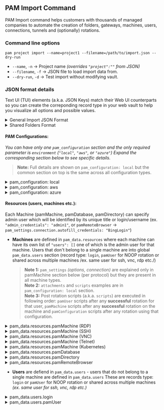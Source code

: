 ## PAM Import Command
PAM Import command helps customers with thousands of managed companies to automate the creation of folders, gateways, machines, users, connections, tunnels and (optionally) rotations.

### Command line options

`pam project import --name=project1 --filename=/path/to/import.json --dry-run`

- `--name`, `-n` → Project name _(overrides `"project":""` from JSON)_
- `--filename`, `-f` → JSON file to load import data from.
- `--dry-run`, `-d` → Test import without modifying vault.


### JSON format details
Text UI (TUI) elements (a.k.a. JSON Keys) match their Web UI counterparts so you can create the correponding record type in your web vault to help you visualize all options and possible values.

<details>
  <summary>General Import JSON Format</summary>

  ### Overview
  This only shows global JSON structure and each sub section is explained below _(expand by clicking on its heading)_
  > **Note:** Command line option `--name` overrides `"project"` key in JSON.
  ```json
{
	"project": "Project1",

	"shared_folder_users": {},
	"shared_folder_resources": {},

	"pam_configuration": {},
	"pam_data": {
		"resources": [
			{"type": "pamDatabase"},
			{"type": "pamDirectory"},
			{"type": "pamMachine"},
			{"type": "pamRemoteBrowser"}
		],
		"users": [
			{"type": "pamUser"},
			{"type": "login"}
		]
	}
}
```
</details>
<details>
  <summary>Shared Folders Format</summary>

  The format is similar for both `shared_folder_users` and `shared_folder_resources`
  > **Note:** Users and Teams must exist in your vault for import to succeed.  
```json
{
	"shared_folder_users": {
		"manage_users": true,
		"manage_records": true,
		"can_edit": true,
		"can_share": true,
		"permissions": [
			{ "name": "IT Team", "manage_users": false, "manage_records": false },
			{ "name": "user1@example.com", "manage_users": true, "manage_records": true }
		]
	},
	"shared_folder_resources": {
		"permissions": [{ "name": "Shared Folder Admins Team", "manage_users": true, "manage_records": true }]
	},
}
```
</details>

#### PAM Configurations:
_You can have only one `pam_configuration` section and the only required parameter is `environment` (`"local"`, `"aws"`, or `"azure"`) Expand the corresponding section below to see specific details._
  > **Note:** Full details are shown on `pam_configuration: local` but the common section on top is the same across all configuration types.  
<details>
<summary>pam_configuration: local</summary>

```json
{
	"pam_configuration": {
		"environment": "local",

		"title": "Project1 Local PAM Configuration",
		"gateway_name": "Project1 Gateway",

		"connections": "on",
		"rotation": "on",
		"tunneling": "on",
		"remote_browser_isolation": "on",
		"graphical_session_recording": "off",
		"text_session_recording": "off",

		"port_mapping": ["2222=ssh", "33306=mysql"],
		"default_rotation_schedule": { "type": "CRON", "cron": "30 18 * * *" },
		"scripts": [
			{ "file": "/path/to/script1.ps1", "script_command": "pwsh", "additional_credentials": "user2"] },
			{ "file": "/path/to/script2.ps1", "script_command": "pwsh" },
			{ "file": "/path/to/script2.sh" }
		],
		"attachments": ["/path/to/file1.txt", "/path/to/file2.bin"],

		"network_id": "project1-net",
		"network_cidr": "192.168.1.0/28"
	}
}
```
</details>
<details>
<summary>pam_configuration: aws</summary>

```json
{
	"pam_configuration": {
		"environment": "aws",
		"title": "Project1 AWS PAM Configuration",

		"aws_id": "my-aws_id",
		"aws_access_key_id": "my-aws_access_key_id",
		"aws_secret_access_key": "my-aws_secret_access_key",
		"aws_region_names": ["us-east-1", "us-west-2"]
	}
}
```
</details>
<details>
<summary>pam_configuration: azure</summary>

```json
{
	"pam_configuration": {
		"environment": "azure",
		"title": "Project1 Azure PAM Configuration",

		"az_entra_id": "my-az_entra_id",
		"az_client_id": "my-az_client_id",
		"az_client_secret": "my-az_client_secret",
		"az_subscription_id": "my-az_subscription_id",
		"az_tenant_id": "my-az_tenant_id",
		"az_resource_groups": ["rg-WebApp1-Dev", "rg-WebApp1-Prod"]
	}
}
```
</details>

#### Resources (users, machines etc.):
Each Machine (pamMachine, pamDatabase, pamDirectory) can specify admin user which will be identified by its unique title or login/username (ex. `"admin_credentials": "admin1"`, or `pamRemoteBrowser` → `pam_settings.connection.autofill_credentials: "BingLogin"`)
- **Machines** are defined in `pam_data.resources` where each machine can have its own list of `"users": []` one of which is the admin user for that machine. Users that don't belong to a single machine are into global `pam_data.users` section (record type: `login`, `pamUser` for NOOP rotation or shared across multiple machines /ex. same user for ssh, vnc, rdp etc./)
  > **Note 1:** `pam_settings` _(options, connection)_ are explained only in pamMachine section below (per protocol) but they are present in all machine types.  
  > **Note 2:** `attachments` and `scripts` examples are in `pam_configuration: local` section.  
  > **Note 3:** Post rotation scripts (a.k.a. `scripts`) are executed in following order: `pamUser` scripts after any **successful** rotation for that user, `pamMachine` scripts after any **successful** rotation on the machine and `pamConfiguration` scripts after any rotation using that configuration.
<details>
<summary>pam_data.resources.pamMachine (RDP)</summary>

```json
{
    "type": "pamMachine",
    "title": "PAM RDP Machine",
    "notes": "RDP Machine1",
    "host": "127.0.0.1",
    "port": "3389",
    "ssl_verification" : true,
    "operating_system": "Windows",
    "instance_name": "InstanceName",
    "instance_id": "InstanceId",
    "provider_group": "ProviderGroup",
    "provider_region": "us-east1",
    "otp": "otpauth://totp/Example:alice3@example.com?secret=JBSWY3DPEHPK3PXP&issuer=ExampleApp3",
    "attachments": [],
    "scripts": [],
    "pam_settings": {
        "options" : {
            "rotation": "on",
            "connections": "on",
            "tunneling": "on",
            "remote_browser_isolation": "on",
            "graphical_session_recording": "on",
        },
        "allow_supply_host": false,
        "port_forward": {
            "_comment": "Tunneling settings",
            "port": "2222",
            "reuse_port": true
        },
        "connection" : {
            "_comment": "Connections settings per protocol - RDP",
            "protocol": "rdp",
            "port": "2222",
            "allow_supply_user": true,
            "administrative_credentials": "admin1",
            "recording_include_keys": true,
            "disable_copy": true,
            "disable_paste": true,
            "security": "any",
            "disable_authentication": true,
            "ignore_server_cert": true,
            "load_balance_info": "<LB Info/Cookie>",
            "preconnection_id": "<RDP Source ID>",
            "preconnection_blob": "Preconnection BLOB: <VM ID>",
            "sftp": {
                "enable_sftp": true,
                "sftp_resource": "Machine2",
                "sftp_user_credentials": "sftp user2",
                "sftp_root_directory": "/opt/sftp",
                "sftp_upload_directory": "/opt/uploads",
                "sftp_keepalive_interval": 12
            },
            "disable_audio": true,
            "disable_dynamic_resizing": false,
            "enable_full_window_drag": true,
            "enable_wallpaper": true
        }
    }
}
```
</details>
<details>
<summary>pam_data.resources.pamMachine (SSH)</summary>

```json
{
	"type": "pamMachine",
	"title": "PAM SSH Machine",
	"notes": "SSH Machine1",
	"host": "127.0.0.1",
	"port": "3389",
	"ssl_verification" : true,
	"operating_system": "Windows",
	"instance_name": "InstanceName",
	"instance_id": "InstanceId",
	"provider_group": "ProviderGroup",
	"provider_region": "us-east1",
	"otp": "otpauth://totp/Example:alice3@example.com?secret=JBSWY3DPEHPK3PXP&issuer=ExampleApp3",
	"attachments": [],
	"scripts": [],
	"pam_settings": {
		"options" : {
			"rotation": "on",
			"connections": "on",
			"tunneling": "on",
			"remote_browser_isolation": "on",
			"graphical_session_recording": "on",
			"text_session_recording": "on"
		},
		"allow_supply_host": false,
		"port_forward": {
			"_comment": "Tunneling settings",
			"port": "2222",
			"reuse_port": true
		},
		"connection" : {
			"_comment": "Connections settings per protocol - SSH",
			"protocol": "ssh",
			"port": "2222",
			"allow_supply_user": true,
			"administrative_credentials": "admin1",
			"recording_include_keys": true,
			"disable_copy": true,
			"disable_paste": true,
			"color_scheme": "gray-black",
			"font_size": "18",
			"public_host_key": "<Public Host Key (Base64)>",
			"command": "/bin/bash",
			"sftp": {
			  "enable_sftp": true,
			  "sftp_root_directory": "/tmp"
			}
		}
	}
}
```
</details>
<details>
<summary>pam_data.resources.pamMachine (VNC)</summary>

```json
{
	"type": "pamMachine",
	"title": "PAM VNC Machine",
	"notes": "VNC Machine1",
	"host": "127.0.0.1",
	"port": "3389",
	"ssl_verification" : true,
	"operating_system": "Windows",
	"instance_name": "InstanceName",
	"instance_id": "InstanceId",
	"provider_group": "ProviderGroup",
	"provider_region": "us-east1",
	"otp": "otpauth://totp/Example:alice3@example.com?secret=JBSWY3DPEHPK3PXP&issuer=ExampleApp3",
	"attachments": [],
	"scripts": [],
	"pam_settings": {
		"options" : {
			"rotation": "on",
			"connections": "on",
			"tunneling": "on",
			"remote_browser_isolation": "on",
			"graphical_session_recording": "on",
		},
		"allow_supply_host": false,
		"port_forward": {
			"_comment": "Tunneling settings",
			"port": "2222",
			"reuse_port": true
		},
		"connection" : {
			"_comment": "Connections settings per protocol - VNC",
			"protocol": "vnc",
			"port": "2222",
			"allow_supply_user": true,
			"administrative_credentials": "admin1",
			"recording_include_keys": true,
			"disable_copy": true,
			"disable_paste": true,
			"destination_host": "127.0.0.2",
			"destination_port": "2121",
			"sftp": {
			  "enable_sftp": true,
			  "sftp_resource": "Machine2",
			  "sftp_user_credentials": "sftp user2",
			  "sftp_root_directory": "/opt/sftp",
			  "sftp_upload_directory": "/opt/uploads",
			  "sftp_keepalive_interval": 12
			}
		}
	}
}
```
</details>
<details>
<summary>pam_data.resources.pamMachine (Telnet)</summary>

```json
{
	"type": "pamMachine",
	"title": "PAM Telnet Machine",
	"notes": "Telnet Machine1",
	"host": "127.0.0.1",
	"port": "3389",
	"ssl_verification" : true,
	"operating_system": "Windows",
	"instance_name": "InstanceName",
	"instance_id": "InstanceId",
	"provider_group": "ProviderGroup",
	"provider_region": "us-east1",
	"otp": "otpauth://totp/Example:alice3@example.com?secret=JBSWY3DPEHPK3PXP&issuer=ExampleApp3",
	"attachments": [],
	"scripts": [],
	"pam_settings": {
		"options" : {
			"rotation": "on",
			"connections": "on",
			"tunneling": "on",
			"remote_browser_isolation": "on",
			"graphical_session_recording": "on",
			"text_session_recording": "on"
		},
		"allow_supply_host": false,
		"port_forward": {
			"_comment": "Tunneling settings",
			"port": "2222",
			"reuse_port": true
		},
		"connection" : {
			"_comment": "Connections settings per protocol - RDP",
			"protocol": "telnet",
			"port": "2222",
			"allow_supply_user": true,
			"administrative_credentials": "admin1",
			"recording_include_keys": true,
			"disable_copy": true,
			"disable_paste": true,
			"color_scheme": "gray-black",
			"font_size": "18",
			"username_regex": "regex: username",
			"password_regex": "regex: password",
			"login_success_regex": "regex: login success",
			"login_failure_regex": "regex: login failure"
		}
	}
}
```
</details>
<details>
<summary>pam_data.resources.pamMachine (Kubernetes)</summary>

```json
{
	"type": "pamMachine",
	"title": "PAM K8S Machine",
	"notes": "K8S Machine1",
	"host": "127.0.0.1",
	"port": "3389",
	"ssl_verification" : true,
	"operating_system": "Windows",
	"instance_name": "InstanceName",
	"instance_id": "InstanceId",
	"provider_group": "ProviderGroup",
	"provider_region": "us-east1",
	"otp": "otpauth://totp/Example:alice3@example.com?secret=JBSWY3DPEHPK3PXP&issuer=ExampleApp3",
	"attachments": [],
	"scripts": [],
	"pam_settings": {
		"options" : {
			"rotation": "on",
			"connections": "on",
			"tunneling": "on",
			"remote_browser_isolation": "on",
			"graphical_session_recording": "on",
			"text_session_recording": "on"
		},
		"allow_supply_host": false,
		"port_forward": {
			"_comment": "Tunneling settings",
			"port": "2222",
			"reuse_port": true
		},
		"connection" : {
			"_comment": "Connections settings per protocol - K8S",
			"protocol": "kubernetes",
			"port": "2222",
			"allow_supply_user": true,
			"administrative_credentials": "admin1",
			"recording_include_keys": true,
			"color_scheme": "gray-black",
			"font_size": "18",
			"namespace": "namespace",
			"pod_name": "pod name",
			"container": "container name",
			"ignore_server_cert": true,
			"ca_certificate": "cert authority certificate\nline2",
			"client_certificate": "client certificate\nline2\n",
			"client_key": "client key\nline2"
		}
	}
}
```
</details>
<details>
<summary>pam_data.resources.pamDatabase</summary>

```json
{
	"pam_data": {
		"resources": [
			{
				"type": "pamDatabase",
				"title": "PAM MySQL Machine",
				"notes": "DB Machine1",
				"host": "127.0.0.1",
				"port": "13306",
				"use_ssl" : true,
				"database_id": "DatabaseId",
				"database_type": "mysql",
				"_comment": "database types: <postgresql|postgresql-flexible|mysql|mysql-flexible|mariadb|mariadb-flexible|mssql|oracle|mongodb>",
				"provider_group": "ProviderGroup",
				"provider_region": "us-east1",
				"otp": "otpauth://totp/Example:alice3@example.com?secret=JBSWY3DPEHPK3PXP&issuer=ExampleApp3",
				"attachments": [],
				"scripts": [],
				"pam_settings": {
					"options" : {
						"rotation": "on",
						"connections": "on",
						"tunneling": "on",
						"remote_browser_isolation": "on",
						"graphical_session_recording": "on",
						"text_session_recording": "on"
					},
					"allow_supply_host": false,
					"port_forward": {
						"port": "2222",
						"reuse_port": true
					},
					"connection" : {
						"protocol": "mysql",
						"_comment": "protocol types: <sql-server|postgresql|mysql>",
						"port": "2222",
						"allow_supply_user": true,
						"administrative_credentials": "admin1",
						"recording_include_keys": true,
						"disable_copy": true,
						"disable_paste": true,
						"disable_csv_import": true,
						"disable_csv_export": true,
						"default_database": "db1"
					}
				},
				"users": []
			},
			{
				"type": "pamDatabase",
				"title": "PAM MongoDB Machine",
				"database_type": "mongodb",
				"host": "127.0.0.8",
				"port": "27017",
				"use_ssl": true,
				"users": [{"type": "pamUser","login": "pamuser2","password": "p4mus3r2!"}]
			}
		]
	}
}
```
</details>
<details>
<summary>pam_data.resources.pamDirectory</summary>

```json
{
	"pam_data": {
		"resources": [
			{
				"type": "pamDirectory",
				"title": "PAM Directory Machine",
				"notes": "Directory Machine1",
				"host": "127.0.0.1",
				"port": "3389",
				"use_ssl" : true,
				"domain_name": "MyDomain",
				"alternative_ips": ["127.0.0.1", "127.0.0.2"],
				"directory_id": "DirectoryId",
				"directory_type": "active_directory",
				"user_match": "UserMatch1",
				"provider_group": "ProviderGroup",
				"provider_region": "us-east1",
				"otp": "otpauth://totp/Example:alice3@example.com?secret=JBSWY3DPEHPK3PXP&issuer=ExampleApp3",
				"attachments": [],
				"scripts": [],
				"pam_settings": {
					"options" : {
						"rotation": "on",
						"connections": "on",
						"tunneling": "on",
						"remote_browser_isolation": "on",
						"graphical_session_recording": "on",
						"text_session_recording": "on"
					},
					"allow_supply_host": false,
					"port_forward": {
						"port": "2222",
						"reuse_port": true
					},
					"connection" : {
						"_comment": "Connections settings per protocol - RDP",
						"protocol": "ssh",
						"port": "2222",
						"allow_supply_user": true,
						"administrative_credentials": "admin1",
						"recording_include_keys": true,
						"disable_copy": true,
						"disable_paste": true,
						"color_scheme": "gray-black",
						"font_size": "18",
						"public_host_key": "<Public Host Key (Base64)>",
						"command": "/bin/bash",
						"sftp": {
							"enable_sftp": true,
							"sftp_root_directory": "/tmp"
						}
					}
				}
				"users": []
			},
			{
				"type": "pamDirectory",
				"directory_type": "openldap",
				"host": "127.0.0.8",
				"port": "636",
				"use_ssl": true,
				"users": [{"type": "pamUser","login": "pamuser2","password": "p4mus3r2!"}]
			}
		]
	}
}
```
</details>
<details>
<summary>pam_data.resources.pamRemoteBrowser</summary>

```json
{
	"pam_data": {
		"resources": [
			{
				"type": "pamRemoteBrowser",
				"title": "RBI Hotmail",
				"notes": "PAM RBI User",
				"url": "https://bing.com",
				"otp": "otpauth://totp/Example:alice3@example.com?secret=JBSWY3DPEHPK3PXP&issuer=ExampleApp3",
				"attachments": [],
				"pam_settings": {
					"options" : {
						"remote_browser_isolation": "on",
						"graphical_session_recording": "on"
					},
					"connection" : {
						"protocol": "http",
						"_comment": "RBI runs only on 'http' protocol",
						"recording_include_keys": true,
						"disable_copy": true,
						"disable_paste": true,
						"autofill_credentials": "rbi_hotmail_user1",
						"allow_url_manipulation": true,
						"allowed_url_patterns": "*.com\n*.org",
						"allowed_resource_url_patterns": "*.org\n*.gov",
						"autofill_targets": "autofil_target1\nautofil_target2",
						"ignore_server_cert": true
					}
				}
			},
			{
				"type": "pamRemoteBrowser",
				"title": "website1",
				"url": "https://127.0.0.1",
				"pam_settings": {
					"options" : { "remote_browser_isolation": "on" },
					"connection" : { "protocol": "http" }
				}
			}
		]
	}
}
```
</details>

- **Users** are defiend in `pam_data.users` - users that do not belong to a single machine are defined in `pam_data.users` These are records type: `login` or `pamUser` for NOOP rotation or shared across multiple machines _(ex. same user for ssh, vnc, rdp etc.)_
<details>
<summary>pam_data.users.login</summary>

```json
{
	"pam_data": {
		"users": [
			{
				"type": "login",
				"title": "rbi_hotmail_user1",
				"login": "user1@hotmail.com",
				"password": "User1Pa$$w0rd!",
				"otp": "otpauth://totp/Example:alice@example.com?secret=JBSWY3DPEHPK3PXP&issuer=ExampleApp"
			}
		]
	}
}
```
</details>
<details>
<summary>pam_data.users.pamUser</summary>

```json
{
	"pam_data": {
		"users": [
			{
				"type": "pamUser",
				"title": "PAM User1 - general rotation",
				"notes": "PAM User1 Notes",
				"login": "pamuser1",
				"password": "pamuser1Pa$$w0rd!",
				"private_pem_key": "-----BEGIN RSA PRIVATE KEY-----\n-----END RSA PRIVATE KEY-----",
				"distinguished_name": "User1 Distinguished Name",
				"connect_database": "user1_connect_db1",
				"managed" : true,
				"otp": "otpauth://totp/Example:alice@example.com?secret=JBSWY3DPEHPK3PXP&issuer=ExampleApp",
				"attachments": ["/path/to/file1.txt", "/path/to/file.xls"],
				"scripts": [{"script_command": "pwsh.exe","file": "/path/to/script1.ps1","additional_credentials": ["admin2"]}],
				"rotation_settings": {
					"rotation": "general",
					"enabled": "on",
					"schedule": {"type": "on-demand"},
					"password_complexity": "32,5,5,5,5"
				}
			},
			{
				"type": "pamUser",
				"title": "PAM User2 - iam_user rotation",
				"login": "pamuser2",
				"password": "pamuser2Pa$$w0rd!",
				"rotation_settings": {
					"rotation": "iam_user",
					"enabled": "on",
					"schedule": {"type": "CRON", "cron": "30 18 * * *" },
					"password_complexity": "32,5,5,5,5"
				}
			},
			{
				"type": "pamUser",
				"title": "PAM User3 - scripts_only rotation (NOOP)",
				"login": "pamuser3",
				"password": "pamuser3Pa$$w0rd!",
				"rotation_settings": {
					"rotation": "scripts_only",
					"enabled": "on",
					"schedule": {"type": "on-demand"},
					"password_complexity": "32,5,5,5,5"
				}
			}
		]
	}
}
```
</details>
